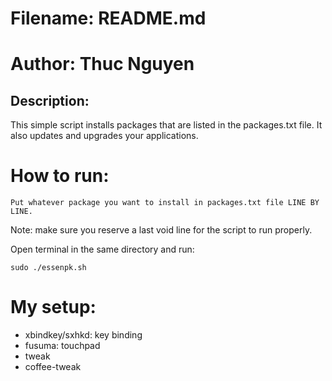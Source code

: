 # Filename: README.md

# Author: Thuc Nguyen

## Description:

This simple script installs packages that are listed in the packages.txt file. It also updates and upgrades your applications.

# How to run: 

	Put whatever package you want to install in packages.txt file LINE BY LINE. 
	
Note: make sure you reserve a last void line for the script to run properly.

Open terminal in the same directory and run:

	sudo ./essenpk.sh

# My setup:

- xbindkey/sxhkd: key binding
- fusuma: touchpad
- tweak
- coffee-tweak
